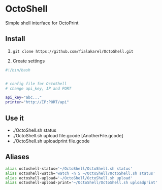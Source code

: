 # OctoShell
Simple shell interface for OctoPrint


## Install

1. `git clone https://github.com/fialakarel/OctoShell.git`

2. Create settings
```bash
#!/bin/bash


# config file for OctoShell
# change api_key, IP and PORT

api_key="abc..."
printer="http://IP:PORT/api"
```

## Use it

* ./OctoShell.sh status
* ./OctoShell.sh upload file.gcode [AnotherFile.gcode]
* ./OctoShell.sh uploadprint file.gcode
 

## Aliases
```bash
alias octoshell-status='~/OctoShell/OctoShell.sh status'
alias octoshell-watch='watch -n 5 ~/OctoShell/OctoShell.sh status'
alias octoshell-upload='~/OctoShell/OctoShell.sh upload'
alias octoshell-upload-print='~/OctoShell/OctoShell.sh uploadprint'
```
